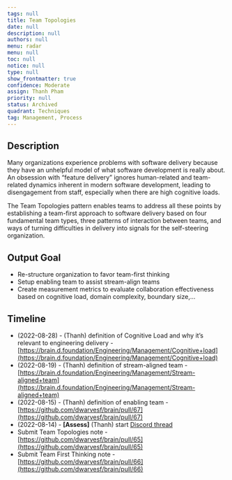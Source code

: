 ```yaml
---
tags: null
title: Team Topologies
date: null
description: null
authors: null
menu: radar
menu: null
toc: null
notice: null
type: null
show_frontmatter: true
confidence: Moderate
assign: Thanh Pham
priority: null
status: Archived
quadrant: Techniques
tag: Management, Process
---
```


## Description

Many organizations experience problems with software delivery because they have an unhelpful model of what software development is really about. An obsession with “feature delivery” ignores human-related and team-related dynamics inherent in modern software development, leading to disengagement from staff, especially when there are high cognitive loads.

The Team Topologies pattern enables teams to address all these points by establishing a team-first approach to software delivery based on four fundamental team types, three patterns of interaction between teams, and ways of turning difficulties in delivery into signals for the self-steering organization.

## Output Goal

* Re-structure organization to favor team-first thinking
* Setup enabling team to assist stream-align teams
* Create measurement metrics to evaluate collaboration effectiveness based on cognitive load, domain complexity, boundary size,…

## Timeline

* (2022-08-28) - (Thanh) definition of Cognitive Load and why it’s relevant to engineering delivery - [https://brain.d.foundation/Engineering/Management/Cognitive+load](https://brain.d.foundation/Engineering/Management/Cognitive+load)
* (2022-08-19) - (Thanh) definition of stream-aligned team - [https://brain.d.foundation/Engineering/Management/Stream-aligned+team](https://brain.d.foundation/Engineering/Management/Stream-aligned+team)
* (2022-08-15) - (Thanh) definition of enabling team - [https://github.com/dwarvesf/brain/pull/67](https://github.com/dwarvesf/brain/pull/67)
* (2022-08-14) - **[Assess]** (Thanh) start [Discord thread](https://discord.com/channels/462663954813157376/1008402647604265070)
* Submit Team Topologies note - [https://github.com/dwarvesf/brain/pull/65](https://github.com/dwarvesf/brain/pull/65)
* Submit Team First Thinking note - [https://github.com/dwarvesf/brain/pull/66](https://github.com/dwarvesf/brain/pull/66)